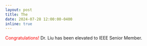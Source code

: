 ```yaml
---
layout: post
title: The 
date: 2024-07-28 12:00:00-0400
inline: true
---
```


<span style="color: red;">Congratulations!</span> Dr. Liu has been elevated to IEEE Senior Member.




